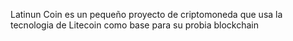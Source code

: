 Latinun Coin es un pequeño proyecto de criptomoneda que usa la tecnologia de Litecoin como base para su probia blockchain
